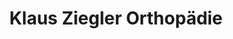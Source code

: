 ---
title: "Klaus Ziegler Orthopädie"
url: /oberndorf-am-neckar/klaus-ziegler-orthopaedie/
shop: Sanitätshaus
---